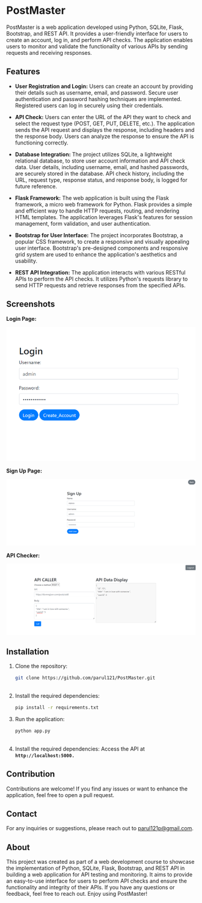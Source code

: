 # PostMaster

PostMaster is a web application developed using Python, SQLite, Flask, Bootstrap, and REST API. It provides a user-friendly interface for users to create an account, log in, and perform API checks. The application enables users to monitor and validate the functionality of various APIs by sending requests and receiving responses.

## Features

- **User Registration and Login:** Users can create an account by providing their details such as username, email, and password. Secure user authentication and password hashing techniques are implemented. Registered users can log in securely using their credentials.

- **API Check:** Users can enter the URL of the API they want to check and select the request type (POST, GET, PUT, DELETE, etc.). The application sends the API request and displays the response, including headers and the response body. Users can analyze the response to ensure the API is functioning correctly.

- **Database Integration:** The project utilizes SQLite, a lightweight relational database, to store user account information and API check data. User details, including username, email, and hashed passwords, are securely stored in the database. API check history, including the URL, request type, response status, and response body, is logged for future reference.

- **Flask Framework:** The web application is built using the Flask framework, a micro web framework for Python. Flask provides a simple and efficient way to handle HTTP requests, routing, and rendering HTML templates. The application leverages Flask's features for session management, form validation, and user authentication.

- **Bootstrap for User Interface:** The project incorporates Bootstrap, a popular CSS framework, to create a responsive and visually appealing user interface. Bootstrap's pre-designed components and responsive grid system are used to enhance the application's aesthetics and usability.

- **REST API Integration:** The application interacts with various RESTful APIs to perform the API checks. It utilizes Python's requests library to send HTTP requests and retrieve responses from the specified APIs.

## Screenshots

**Login Page:**

![Login Page](https://github.com/parul121/PostMaster/blob/main/Screenshot/login_page.png)

**Sign Up Page:**

![Sign Up Page](https://github.com/parul121/PostMaster/blob/main/Screenshot/Sign_Up_page.png)

**API Checker:**

![API Checker](https://github.com/parul121/PostMaster/blob/main/Screenshot/API_Caller_Page.png)

## Installation

1. Clone the repository:
   ```bash
   git clone https://github.com/parul121/PostMaster.git
 
2. Install the required dependencies:
   ```bash
   pip install -r requirements.txt
   
3. Run the application:
   ```bash
   python app.py
 
4. Install the required dependencies:
   Access the API at **`http://localhost:5000.`**
   
## Contribution

Contributions are welcome! If you find any issues or want to enhance the application, feel free to open a pull request.

## Contact

For any inquiries or suggestions, please reach out to parul121p@gmail.com.

## About

This project was created as part of a web development course to showcase the implementation of Python, SQLite, Flask, Bootstrap, and REST API in building a web application for API testing and monitoring. It aims to provide an easy-to-use interface for users to perform API checks and ensure the functionality and integrity of their APIs. If you have any questions or feedback, feel free to reach out. Enjoy using PostMaster!

 
 
